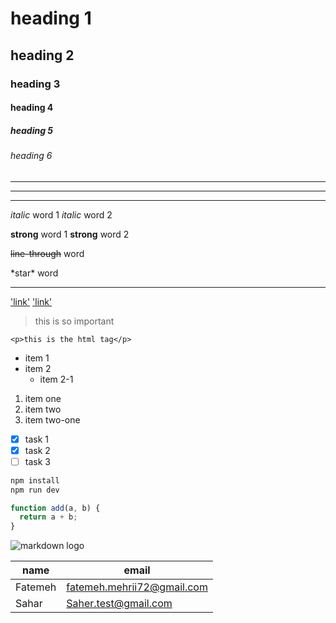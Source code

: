 <!-- headings -->

# heading 1

## heading 2

### heading 3

#### heading 4

##### heading 5

###### heading 6

## <!-- hr -->

---

---

---

<!-- italic, strong, line-through, -->

_italic_ word 1
_italic_ word 2

**strong** word 1
**strong** word 2

~~line-through~~ word

\*star\* word

---

<!-- links -->

['link'](https://3school.com "3school")
['link'](https://google.com "Google")

<!-- left border -->

> this is so important

<!-- code -->

`<p>this is the html tag</p>`

<!-- ul, ol -->

- item 1
- item 2
  - item 2-1

1. item one
2. item two
3. item two-one

<!-- checkbox -->

- [x] task 1
- [x] task 2
- [ ] task 3

<!-- programming languages code -->

```BASH
npm install
npm run dev
```

```js
function add(a, b) {
  return a + b;
}
```

<!-- image link -->

![markdown logo](https://markdown-here.com/img/icon256.png)

<!-- tables -->

| name    | email                      |
| ------- | -------------------------- |
| Fatemeh | fatemeh.mehrii72@gmail.com |
| Sahar   | Saher.test@gmail.com       |
